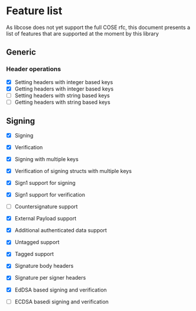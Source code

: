 # Feature list

As libcose does not yet support the full COSE rfc, this document presents a
list of features that are supported at the moment by this library

## Generic

### Header operations
- [x] Setting headers with integer based keys
- [x] Getting headers with integer based keys
- [ ] Setting headers with string based keys
- [ ] Getting headers with string based keys
 
## Signing
 
- [x] Signing
- [x] Verification
- [x] Signing with multiple keys
- [x] Verification of signing structs with multiple keys
- [x] Sign1 support for signing
- [x] Sign1 support for verification
- [ ] Countersignature support
- [x] External Payload support
- [x] Additional authenticated data support
- [x] Untagged support
- [x] Tagged support
- [x] Signature body headers
- [x] Signature per signer headers

- [x] EdDSA based signing and verification
- [ ] ECDSA basedi signing and verification
